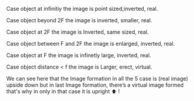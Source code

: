 Case object at infinitiy the image is point sized,inverted, real.

Case object beyond 2F the image is inverted, smaller, real.

Case object at 2F the image is Inverted, same sized, real.

Case object between F and 2F the image is enlarged, inverted, real.

Case object at F the image is infinetly large, inverted, real.

Case object distance < f the image is Larger, erect, virtual.

We can see here that the Image formation in all the 5 case is (real image) upside down but in last Image formation, there’s a virtual image formed that's why in only in that case it is upright ⬆ !
